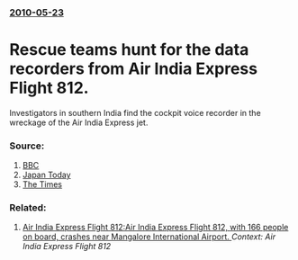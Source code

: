 ### [2010-05-23](/news/2010/05/23/index.md)

# Rescue teams hunt for the data recorders from Air India Express Flight 812. 

Investigators in southern India find the cockpit voice recorder in the wreckage of the Air India Express jet.


### Source:

1. [BBC](http://news.bbc.co.uk/2/hi/world/south_asia/10143512.stm)
2. [Japan Today](http://www.japantoday.com/category/world/view/hunt-for-clues-after-india-plane-crash-kills-158-8-live)
3. [The Times](http://www.timesonline.co.uk/tol/news/world/asia/article7134248.ece#cid=OTC-RSS&attr=797093)

### Related:

1. [Air India Express Flight 812:Air India Express Flight 812, with 166 people on board, crashes near Mangalore International Airport. ](/news/2010/05/22/air-india-express-flight-812-pair-india-express-flight-812-with-166-people-on-board-crashes-near-mangalore-international-airport.md) _Context: Air India Express Flight 812_
